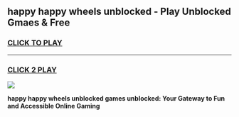 
## happy happy wheels unblocked - Play Unblocked Gmaes & Free
<h3>
<a href="https://news.freeplayer.one?title=happy_happy_wheels_unblocked&ref=16F">CLICK TO PLAY</a></h3>
<hr>

<h3>
<a href="https://news.freeplayer.one?title=happy_happy_wheels_unblocked&ref=16F">CLICK 2 PLAY</a>
  
</h3>

<a href="https://news.freeplayer.one?title=happy_happy_wheels_unblocked&ref=16F/"><img src="https://clearcache.store/games.png"></a>


**happy happy wheels unblocked games unblocked: Your Gateway to Fun and Accessible Online Gaming**
